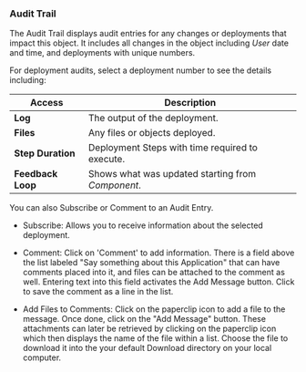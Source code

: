 <!-- markdownlint-disable MD041 -->

### Audit Trail

The Audit Trail displays audit entries for any changes or deployments that impact this object. It includes all changes in the object including _User_ date and time, and deployments with unique numbers.

For deployment audits, select a deployment number to see the details including:

| Access            | Description                                       |
|-------------------|---------------------------------------------------|
| **Log**           | The output of the deployment.                     |
| **Files**         | Any files or objects deployed.                    |
| **Step Duration** | Deployment Steps with time required to execute.   |
| **Feedback Loop** | Shows what was updated starting from _Component_. |

You can also Subscribe or Comment to an Audit Entry.

- Subscribe: Allows you to receive information about the selected deployment.

- Comment: Click on 'Comment' to add information. There is a field above the list labeled "Say something about this Application" that can have comments placed into it, and files can be attached to the comment as well. Entering text into this field activates the Add Message button. Click to save the comment as a line in the list.  

- Add Files to Comments: Click on the paperclip icon to add a file to the message.  Once done, click on the "Add Message" button. These attachments can later be retrieved by clicking on the paperclip icon which then displays the name of the file within a list. Choose the file to download it into the your default Download directory on your local computer.
